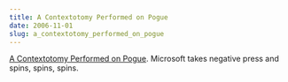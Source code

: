 ```yaml
---
title: A Contextotomy Performed on Pogue
date: 2006-11-01
slug: a_contextotomy_performed_on_pogue
---
```

<p><a href="http://pogue.blogs.nytimes.com/2006/10/19/a-contextotomy-performed-on-pogue/">A Contextotomy Performed on Pogue</a>. Microsoft takes negative press and spins, spins, spins.</p>